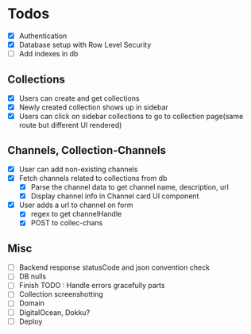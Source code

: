 # Todos

- [x] Authentication
- [x] Database setup with Row Level Security
- [ ] Add indexes in db

## Collections

- [x] Users can create and get collections
- [x] Newly created collection shows up in sidebar
- [x] Users can click on sidebar collections to go to collection page(same route but different UI rendered)

## Channels, Collection-Channels

- [x] User can add non-existing channels
- [x] Fetch channels related to collections from db
  - [x] Parse the channel data to get channel name, description, url
  - [x] Display channel info in Channel card UI component
- [x] User adds a url to channel on form
  - [x] regex to get channelHandle
  - [x] POST to collec-chans

## Misc

- [ ] Backend response statusCode and json convention check
- [ ] DB nulls
- [ ] Finish TODO : Handle errors gracefully parts
- [ ] Collection screenshotting
- [ ] Domain
- [ ] DigitalOcean, Dokku?
- [ ] Deploy
